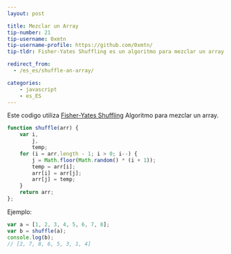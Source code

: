 ```yaml
---
layout: post

title: Mezclar un Array
tip-number: 21
tip-username: 0xmtn
tip-username-profile: https://github.com/0xmtn/
tip-tldr: Fisher-Yates Shuffling es un algoritmo para mezclar un array.

redirect_from:
  - /es_es/shuffle-an-array/

categories:
    - javascript
    - es_ES
---
```


 Este codigo utiliza [Fisher-Yates Shuffling](https://www.wikiwand.com/en/Fisher%E2%80%93Yates_shuffle) Algoritmo para mezclar un array.

```javascript
function shuffle(arr) {
    var i,
        j,
        temp;
    for (i = arr.length - 1; i > 0; i--) {
        j = Math.floor(Math.random() * (i + 1));
        temp = arr[i];
        arr[i] = arr[j];
        arr[j] = temp;
    }
    return arr;    
};
```
Ejemplo:

```javascript
var a = [1, 2, 3, 4, 5, 6, 7, 8];
var b = shuffle(a);
console.log(b);
// [2, 7, 8, 6, 5, 3, 1, 4]
```
